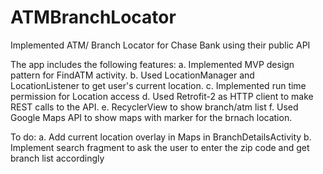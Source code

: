 # ATMBranchLocator
Implemented ATM/ Branch Locator for Chase Bank using their public API


The app includes the following features:
a. Implemented MVP design pattern for FindATM activity.
b. Used LocationManager and LocationListener to get user's current location. 
c. Implemented run time permission for Location access
d. Used Retrofit-2 as HTTP client to make REST calls to the API.
e. RecyclerView to show branch/atm list
f. Used Google Maps API to show maps with marker for the brnach location.


To do: 
a. Add current location overlay in Maps in BranchDetailsActivity
b. Implement search fragment to ask the user to enter the zip code and get branch list accordingly
